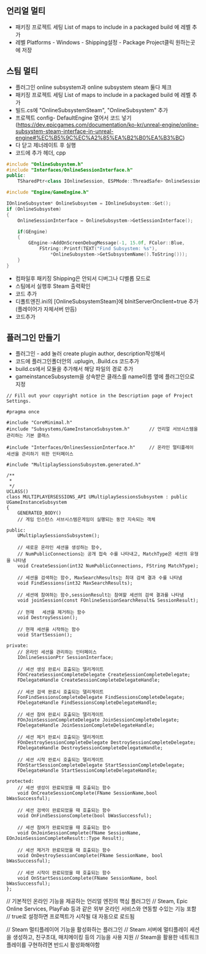 ## 언리얼 멀티 
- 패키징 프로젝트 세팅 List of maps to include in a packaged build 에 레벨 추가
- 레벨 Platforms - Windows - Shipping설정 - Package Project클릭 원하는곳에 저장

## 스팀  멀티
- 플러그인 online subsystem과 online subsystem steam 둘다 체크
- 패키징 프로젝트 세팅 List of maps to include in a packaged build 에 레벨 추가
- 빌드.cs에 "OnlineSubsystemSteam", "OnlineSubsystem" 추가
- 프로젝트 config- DefaultEngine 열어서 코드 넣기(https://dev.epicgames.com/documentation/ko-kr/unreal-engine/online-subsystem-steam-interface-in-unreal-engine#%EC%B5%9C%EC%A2%85%EA%B2%B0%EA%B3%BC)
- 다 닫고 제너레이트 후 실행
-  코드에 추가 헤더, cpp
```cpp fold=header
#include "OnlineSubsystem.h"
#include "Interfaces/OnlineSessionInterface.h"	
public:
	TSharedPtr<class IOnlineSession, ESPMode::ThreadSafe> OnlineSessionInterface;
```
```cpp fold=cpp
#include "Engine/GameEngine.h"

IOnlineSubsystem* OnlineSubsystem = IOnlineSubsystem::Get();
if (OnlineSubsystem)
{
	OnlineSessionInterface = OnlineSubsystem->GetSessionInterface();

	if(GEngine)
	{
		GEngine->AddOnScreenDebugMessage(-1, 15.0f, FColor::Blue, 
			FString::Printf(TEXT("Find Subsystem: %s"), 
				*OnlineSubsystem->GetSubsystemName().ToString()));
	}
}
```

- 컴파일후 패키징  Shipping은 안되서 디버그나 디벨롭 모드로
- 스팀에서 실행후 Steam 출력확인
- 코드 추가
- 디폴트엔진.ini의 [OnlineSubsystemSteam]에 bInitServerOnclient=true 추가 (플레이어가 자체서버 만듬)
- 코드추가


## 플러그인 만들기
- 플러그인 - add 눌러  create plugin author, description작성해서
- 코드에 플러그인폴더안의 .uplugin, .Build.cs 코드추가
- build.cs에서 모듈을 추가해서 해당 파일의 경로 추가
- gameinstanceSubsystem을 상속받은 클래스를 name이름 옆에 플러그인으로 지정

```
// Fill out your copyright notice in the Description page of Project Settings.

#pragma once

#include "CoreMinimal.h"
#include "Subsystems/GameInstanceSubsystem.h"		// 언리얼 서브시스템을 관리하는 기본 클래스

#include "Interfaces/OnlinesSessionInterface.h"		// 온라인 멀티플레이 세션을 관리하기 위한 인터페이스

#include "MultiplaySessionsSubsystem.generated.h"

/**
 * 
 */
UCLASS()
class MULTIPLAYERSESSIONS_API UMultiplaySessionsSubsystem : public UGameInstanceSubsystem
{
	GENERATED_BODY()
	// 게임 인스턴스 서브시스템은게임이 실행되는 동안 지속되는 객체

public:
	UMultiplaySessionsSubsystem();

	// 새로운 온라인 세션을 생성하는 함수, 
	// NumPublicConnections는 공개 접속 수를 나타내고, MatchType은 세션의 유형을 나타냄
	void CreateSession(int32 NumPublicConnections, FString MatchType);

	// 세션을 검색하는 함수, MaxSearchResults는 최대 검색 결과 수를 나타냄
	void FindSessions(int32 MaxSearchResults);

	// 세션에 참여하는 함수,sessionResult는 참여할 세션의 검색 결과를 나타냄
	void joinSession(const FOnlineSessionSearchResult& SessionResult);

	// 현재	세션을 제거하는 함수
	void DestroySession();

	// 현재 세션을 시작하는 함수
	void StartSession();

private:
	// 온라인 세션을 관리하는 인터페이스
	IOnlineSessionPtr SessionInterface;

	// 세션 생성 완료시 호출되는 델리게이트
	FOnCreateSessionCompleteDelegate CreateSessionCompleteDelegate;
	FDelegateHandle CreateSessionCompleteDelegateHandle;

	// 세션 검색 완료시 호출되는 델리게이트
	FonFindSessionsCompleteDelegate FindSessionsCompleteDelegate;
	FDelegateHandle FindSessionsCompleteDelegateHandle;

	// 세션 참여 완료시 호출되는 델리게이트
	FOnJoinSessionCompleteDelegate JoinSessionCompleteDelegate;
	FDelegateHandle JoinSessionCompleteDelegateHandle;

	// 세션 제거 완료시 호출되는 델리게이트
	FOnDestroySessionCompleteDelegate DestroySessionCompleteDelegate;
	FDelegateHandle DestroySessionCompleteDelegateHandle;

	// 세션 시작 완료시 호출되는 델리게이트
	FOnStartSessionCompleteDelegate StartSessionCompleteDelegate;
	FDelegateHandle StartSessionCompleteDelegateHandle;
	
protected:
	// 세션 생성이 완료되었을 때 호출되는 함수
	void OnCreateSessionComplete(FName SessionName,bool bWasSuccessful);

	// 세션 검색이 완료되었을 때 호출되는 함수
	void OnFindSessionsComplete(bool bWasSuccessful);

	// 세션 참여가 완료되었을 때 호출되는 함수
	void OnJoinSessionComplete(FName SessionName, EOnJoinSessionCompleteResult::Type Result);

	// 세션 제거가 완료되었을 때 호출되는 함수
	void OnDestroySessionComplete(FName SessionName, bool bWasSuccessful);

	// 세션 시작이 완료되었을 때 호출되는 함수
	void OnStartSessionComplete(FName SessionName, bool bWasSuccessful);
};

```



// 기본적인 온라인 기능을 제공하는 언리얼 엔진의 핵심 플러그인
// Steam, Epic Online Services, PlayFab 등과 같은 외부 온라인 서비스와 연동할 수있는 기능 포함
// true로 설정하면 프로젝트가 시작될 대 자동으로 로드됨

// Steam 멀티플레이어 기능을 활성화하는 플러그인
// Steam 서버에 멀티플레이 세션을 생성하고, 친구초대, 매치메이킹 등의 기능을 사용 지원
// Steam을 활용한 네트워크 플레이를 구현하려면 반드시 활성화해야함